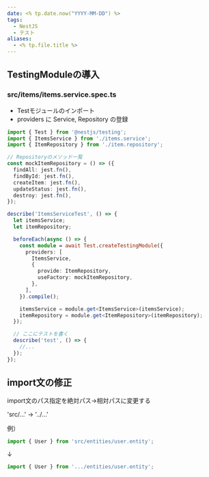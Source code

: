```yaml
---
date: <% tp.date.now("YYYY-MM-DD") %>
tags:
  - NestJS
  - テスト
aliases:
  - <% tp.file.title %>
---
```

## TestingModuleの導入

### src/items/items.service.spec.ts 

- Testモジュールのインポート
- providers に Service, Repository の登録

```ts
import { Test } from '@nestjs/testing';
import { ItemsService } from './items.service';
import { ItemRepository } from './item.repository';

// Repositoryのメソッド一覧
const mockItemRepository = () => ({
  findAll: jest.fn(),
  findById: jest.fn(),
  createItem: jest.fn(),
  updateStatus: jest.fn(),
  destroy: jest.fn(),
});

describe('ItemsServiceTest', () => {
  let itemsService;
  let itemRepository;

  beforeEach(async () => {
    const module = await Test.createTestingModule({
      providers: [
        ItemsService,
        {
          provide: ItemRepository,
          useFactory: mockItemRepository,
        },
      ],
    }).compile();

    itemsService = module.get<ItemsService>(itemsService);
    itemRepository = module.get<ItemRepository>(itemRepository);
  });

  // ここにテストを書く
  describe('test', () => {
    //...
  });
});
```

## import文の修正

import文のパス指定を絶対パス→相対パスに変更する

'src/...' -> '../...'

例）

```ts
import { User } from 'src/entities/user.entity';
```

↓

```ts
import { User } from '.../entities/user.entity';
```